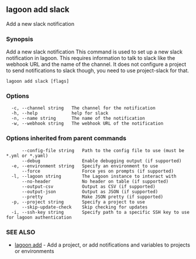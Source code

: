 ## lagoon add slack

Add a new slack notification

### Synopsis

Add a new slack notification
This command is used to set up a new slack notification in lagoon. This requires information to talk to slack like the webhook URL and the name of the channel.
It does not configure a project to send notifications to slack though, you need to use project-slack for that.

```
lagoon add slack [flags]
```

### Options

```
  -c, --channel string   The channel for the notification
  -h, --help             help for slack
  -n, --name string      The name of the notification
  -w, --webhook string   The webhook URL of the notification
```

### Options inherited from parent commands

```
      --config-file string   Path to the config file to use (must be *.yml or *.yaml)
      --debug                Enable debugging output (if supported)
  -e, --environment string   Specify an environment to use
      --force                Force yes on prompts (if supported)
  -l, --lagoon string        The Lagoon instance to interact with
      --no-header            No header on table (if supported)
      --output-csv           Output as CSV (if supported)
      --output-json          Output as JSON (if supported)
      --pretty               Make JSON pretty (if supported)
  -p, --project string       Specify a project to use
      --skip-update-check    Skip checking for updates
  -i, --ssh-key string       Specify path to a specific SSH key to use for lagoon authentication
```

### SEE ALSO

* [lagoon add](lagoon_add.md)	 - Add a project, or add notifications and variables to projects or environments

